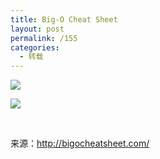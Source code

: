 ```yaml
---
title: Big-O Cheat Sheet
layout: post
permalink: /155
categories:
  - 转载
---
```

[<img class="aligncenter" src="https://i0.wp.com/ww4.sinaimg.cn/large/9cd77f2ejw1f63k58wphfj21ww2ph7m3.jpg?resize=2480%2C3509" data-recalc-dims="1" />](https://i0.wp.com/ww4.sinaimg.cn/large/9cd77f2ejw1f63k58wphfj21ww2ph7m3.jpg)

[<img class="aligncenter" src="https://i1.wp.com/ww2.sinaimg.cn/large/9cd77f2ejw1f63k5a6icuj21ww2phn95.jpg?resize=2480%2C3509" data-recalc-dims="1" />](https://i1.wp.com/ww2.sinaimg.cn/large/9cd77f2ejw1f63k5a6icuj21ww2phn95.jpg)

&nbsp;

来源：http://bigocheatsheet.com/